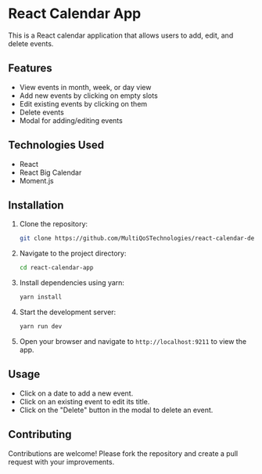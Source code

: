 # React Calendar App

This is a React calendar application that allows users to add, edit, and delete events.

## Features

- View events in month, week, or day view
- Add new events by clicking on empty slots
- Edit existing events by clicking on them
- Delete events
- Modal for adding/editing events

## Technologies Used

- React
- React Big Calendar
- Moment.js

## Installation

1. Clone the repository:

    ```bash
    git clone https://github.com/MultiQoSTechnologies/react-calendar-demo.git
    ```    

2. Navigate to the project directory:

    ```bash
    cd react-calendar-app
    ```
    
3. Install dependencies using yarn:

    ```bash
    yarn install
    ```    

4. Start the development server:

    ```bash
    yarn run dev
    ```

5. Open your browser and navigate to `http://localhost:9211` to view the app.



## Usage

- Click on a date to add a new event.
- Click on an existing event to edit its title.
- Click on the "Delete" button in the modal to delete an event.

## Contributing

Contributions are welcome! Please fork the repository and create a pull request with your improvements.

